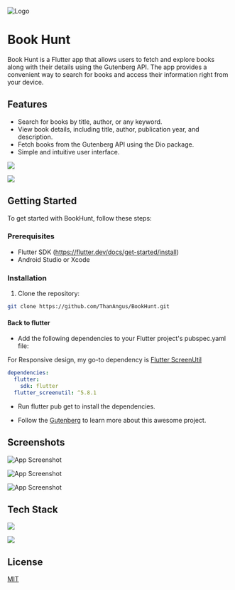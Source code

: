 
![Logo](https://raw.githubusercontent.com/ThanAngus/BookHunt/main/assets/images/logo.png)


# Book Hunt

Book Hunt is a Flutter app that allows users to fetch and explore books along with their details using the Gutenberg API. The app provides a convenient way to search for books and access their information right from your device.


## Features

- Search for books by title, author, or any keyword.
- View book details, including title, author, publication year, and description.
- Fetch books from the Gutenberg API using the Dio package.
- Simple and intuitive user interface.



![](https://img.shields.io/badge/Android-3DDC84?style=for-the-badge&logo=android&logoColor=white)

![](https://img.shields.io/badge/iOS-000000?style=for-the-badge&logo=ios&logoColor=white)


## Getting Started
To get started with BookHunt, follow these steps:

### Prerequisites

- Flutter SDK (https://flutter.dev/docs/get-started/install)
- Android Studio or Xcode

### Installation
1. Clone the repository:

```bash
git clone https://github.com/ThanAngus/BookHunt.git
```

#### Back to flutter
- Add the following dependencies to your Flutter project's pubspec.yaml file:

For Responsive design, my go-to dependency is [Flutter ScreenUtil](https://pub.dev/packages/flutter_screenutil)

```yaml
dependencies:
  flutter:
    sdk: flutter
  flutter_screenutil: ^5.8.1

  ```
- Run flutter pub get to install the dependencies.


- Follow the [Gutenberg](https://www.gutenberg.org/) to learn more about this awesome project.


## Screenshots

![App Screenshot](https://github.com/ThanAngus/BookHunt/blob/main/screenshot/screenshot_1.png?raw=true)

![App Screenshot](https://github.com/ThanAngus/BookHunt/blob/main/screenshot/screenshot_2.png?raw=true)

![App Screenshot](https://github.com/ThanAngus/BookHunt/blob/main/screenshot/screenshot_3.png?raw=true)


## Tech Stack

![](https://img.shields.io/badge/Flutter-02569B?style=for-the-badge&logo=flutter&logoColor=white)

![](https://img.shields.io/badge/Dart-0175C2?style=for-the-badge&logo=dart&logoColor=white)




## License

[MIT](https://choosealicense.com/licenses/mit/)
